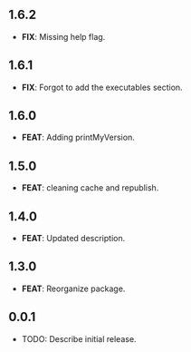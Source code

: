 ## 1.6.2

 - **FIX**: Missing help flag.

## 1.6.1

 - **FIX**: Forgot to add the executables section.

## 1.6.0

 - **FEAT**: Adding printMyVersion.

## 1.5.0

 - **FEAT**: cleaning cache and republish.

## 1.4.0

 - **FEAT**: Updated description.

## 1.3.0

 - **FEAT**: Reorganize package.

## 0.0.1

* TODO: Describe initial release.
